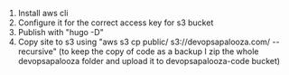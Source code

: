 
1. Install aws cli
2. Configure it for the correct access key for s3 bucket
3. Publish with "hugo -D"
4. Copy site to s3 using "aws s3 cp public/ s3://devopsapalooza.com/ --recursive"
(to keep the copy of code as a backup I zip the whole devopsapalooza folder and upload it to devopsapalooza-code bucket)